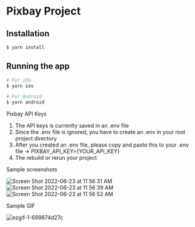 # Pixbay Project


## Installation

```bash
$ yarn install
```

## Running the app

```bash
# For iOS
$ yarn ios

# For Android
$ yarn android
```


Pixbay API Keys
1. The API keys is currenlty saved in an .env file
2. Since the .env file is ignored, you have to create an .env in your root project directory
3. After you created an .env file, please copy and paste this to your .env file -> PIXBAY_API_KEY={YOUR_API_KEY}
4. The rebuild or rerun your project


Sample screenshots

![Screen Shot 2022-06-23 at 11 56 31 AM](https://user-images.githubusercontent.com/16939256/175206183-b2f82b57-010c-48c6-b64e-83a1a808643b.png)
![Screen Shot 2022-06-23 at 11 56 39 AM](https://user-images.githubusercontent.com/16939256/175206191-a8d13b4b-ec00-42a8-872e-08042aeb6d77.png)
![Screen Shot 2022-06-23 at 11 56 52 AM](https://user-images.githubusercontent.com/16939256/175206195-fbb274f4-4e0b-457a-a137-fa1fb242c1c2.png)

Sample GIF

![ezgif-1-699874d27c](https://user-images.githubusercontent.com/16939256/175207262-0d870943-7441-428d-b165-d7ac90cfeb2f.gif)
